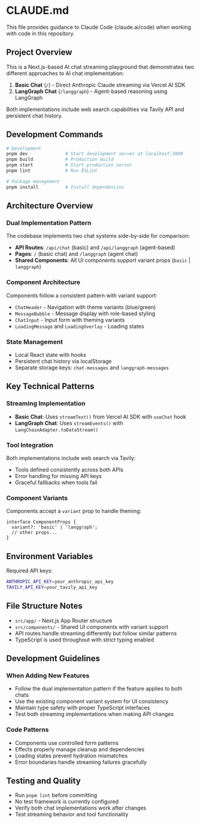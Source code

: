 # CLAUDE.md

This file provides guidance to Claude Code (claude.ai/code) when working with code in this repository.

## Project Overview

This is a Next.js-based AI chat streaming playground that demonstrates two different approaches to AI chat implementation:

1. **Basic Chat** (`/`) - Direct Anthropic Claude streaming via Vercel AI SDK
2. **LangGraph Chat** (`/langgraph`) - Agent-based reasoning using LangGraph

Both implementations include web search capabilities via Tavily API and persistent chat history.

## Development Commands

```bash
# Development
pnpm dev              # Start development server at localhost:3000
pnpm build            # Production build
pnpm start            # Start production server
pnpm lint             # Run ESLint

# Package management
pnpm install          # Install dependencies
```

## Architecture Overview

### Dual Implementation Pattern
The codebase implements two chat systems side-by-side for comparison:

- **API Routes**: `/api/chat` (basic) and `/api/langgraph` (agent-based)
- **Pages**: `/` (basic chat) and `/langgraph` (agent chat)
- **Shared Components**: All UI components support variant props (`basic` | `langgraph`)

### Component Architecture
Components follow a consistent pattern with variant support:
- `ChatHeader` - Navigation with theme variants (blue/green)
- `MessageBubble` - Message display with role-based styling
- `ChatInput` - Input form with theming variants
- `LoadingMessage` and `LoadingOverlay` - Loading states

### State Management
- Local React state with hooks
- Persistent chat history via localStorage
- Separate storage keys: `chat-messages` and `langgraph-messages`

## Key Technical Patterns

### Streaming Implementation
- **Basic Chat**: Uses `streamText()` from Vercel AI SDK with `useChat` hook
- **LangGraph Chat**: Uses `streamEvents()` with `LangChainAdapter.toDataStream()`

### Tool Integration
Both implementations include web search via Tavily:
- Tools defined consistently across both APIs
- Error handling for missing API keys
- Graceful fallbacks when tools fail

### Component Variants
Components accept a `variant` prop to handle theming:
```tsx
interface ComponentProps {
  variant?: 'basic' | 'langgraph';
  // other props...
}
```

## Environment Variables

Required API keys:
```bash
ANTHROPIC_API_KEY=your_anthropic_api_key
TAVILY_API_KEY=your_tavily_api_key
```

## File Structure Notes

- `src/app/` - Next.js App Router structure
- `src/components/` - Shared UI components with variant support
- API routes handle streaming differently but follow similar patterns
- TypeScript is used throughout with strict typing enabled

## Development Guidelines

### When Adding New Features
- Follow the dual implementation pattern if the feature applies to both chats
- Use the existing component variant system for UI consistency
- Maintain type safety with proper TypeScript interfaces
- Test both streaming implementations when making API changes

### Code Patterns
- Components use controlled form patterns
- Effects properly manage cleanup and dependencies
- Loading states prevent hydration mismatches
- Error boundaries handle streaming failures gracefully

## Testing and Quality

- Run `pnpm lint` before committing
- No test framework is currently configured
- Verify both chat implementations work after changes
- Test streaming behavior and tool functionality